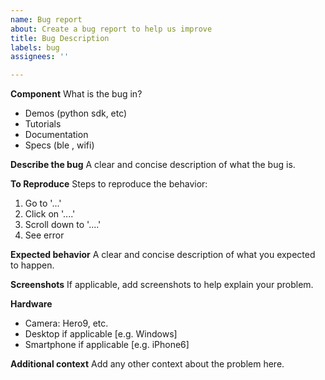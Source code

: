 ```yaml
---
name: Bug report
about: Create a bug report to help us improve
title: Bug Description
labels: bug
assignees: ''

---
```


**Component**
What is the bug in? 
- Demos (python sdk, etc)
- Tutorials
- Documentation
- Specs (ble , wifi)

**Describe the bug**
A clear and concise description of what the bug is.

**To Reproduce**
Steps to reproduce the behavior:
1. Go to '...'
2. Click on '....'
3. Scroll down to '....'
4. See error

**Expected behavior**
A clear and concise description of what you expected to happen.

**Screenshots**
If applicable, add screenshots to help explain your problem.

**Hardware**
- Camera: Hero9, etc.
- Desktop if applicable [e.g. Windows] 
- Smartphone if applicable [e.g. iPhone6]

**Additional context**
Add any other context about the problem here.
